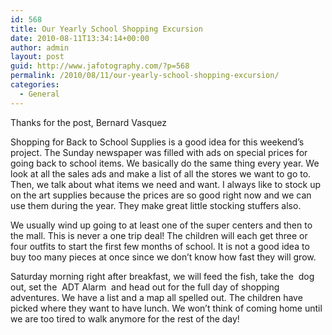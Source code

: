 ```yaml
---
id: 568
title: Our Yearly School Shopping Excursion
date: 2010-08-11T13:34:14+00:00
author: admin
layout: post
guid: http://www.jafotography.com/?p=568
permalink: /2010/08/11/our-yearly-school-shopping-excursion/
categories:
  - General
---
```

Thanks for the post, Bernard Vasquez

Shopping for Back to School Supplies is a good idea for this weekend&#8217;s project. The Sunday newspaper was filled with ads on special prices for going back to school items. We basically do the same thing every year. We look at all the sales ads and make a list of all the stores we want to go to. Then, we talk about what items we need and want. I always like to stock up on the art supplies because the prices are so good right now and we can use them during the year. They make great little stocking stuffers also.

We usually wind up going to at least one of the super centers and then to the mall. This is never a one trip deal! The children will each get three or four outfits to start the first few months of school. It is not a good idea to buy too many pieces at once since we don&#8217;t know how fast they will grow.

Saturday morning right after breakfast, we will feed the fish, take the &nbsp;dog&nbsp; out, set the &nbsp;ADT Alarm&nbsp; and head out for the full day of shopping adventures. We have a list and a map all spelled out. The children have picked where they want to have lunch. We won&#8217;t think of coming home until we are too tired to walk anymore for the rest of the day!